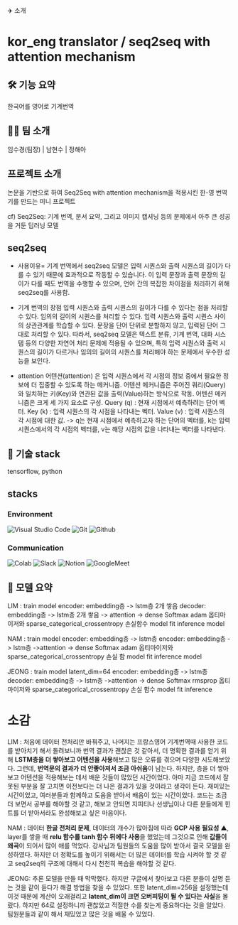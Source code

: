 ✈️ 소개
# kor_eng translator / seq2seq with attention mechanism

## 🛠 기능 요약
한국어를 영어로 기계번역

## 👩‍💻 팀 소개
임수경(팀장) | 남현수 | 정해아

## 프로젝트 소개
논문을 기반으로 하여 Seq2Seq with attention mechanism을 적용시킨 한-영 번역기를 만드는 미니 프로젝트

cf) Seq2Seq: 기계 번역, 문서 요약, 그리고 이미지 캡셔닝 등의 문제에서 아주 큰 성공을 거둔 딥러닝 모델

## seq2seq
- 사용이유=
기계 번역에서 seq2seq 모델은 입력 시퀀스와 출력 시퀀스의 길이가 다를 수 있기 때문에 효과적으로 작동할 수 있습니다.
이 입력 문장과 출력 문장의 길이가 다를 때도 번역을 수행할 수 있으며, 언어 간의 복잡한 차이점을 처리하기 위해 seq2seq를 사용함.

- 기계 번역의 장점
입력 시퀀스와 출력 시퀀스의 길이가 다를 수 있다는 점을 처리할 수 있다.
임의의 길이의 시퀀스를 처리할 수 있다.
입력 시퀀스와 출력 시퀀스 사이의 상관관계를 학습할 수 있다.
문장을 단어 단위로 분할하지 않고, 입력된 단어 그대로 처리할 수 있다.
따라서, seq2seq 모델은 텍스트 분류, 기계 번역, 대화 시스템 등의 다양한 자연어 처리 문제에 적용될 수 있으며, 특히 입력 시퀀스와 출력 시퀀스의 길이가 다르거나 임의의 길이의 시퀀스를 처리해야 하는 문제에서 우수한 성능을 보인다.

- attention
어텐션(attention) 은 입력 시퀀스에서 각 시점의 정보 중에서 필요한 정보에 더 집중할 수 있도록 하는 메커니즘.
어텐션 메커니즘은 주어진 쿼리(Query)와 일치하는 키(Key)와 연관된 값을 출력(Value)하는 방식으로 작동.
어텐션 메커니즘은 크게 세 가지 요소로 구성.
Query (q) : 현재 시점에서 예측하려는 단어 벡터.
Key (k) : 입력 시퀀스의 각 시점을 나타내는 벡터.
Value (v) : 입력 시퀀스의 각 시점에 대한 값.
-> q는 현재 시점에서 예측하고자 하는 단어의 벡터를, k는 입력 시퀀스에서의 각 시점의 벡터를, v는 해당 시점의 값을 나타내는 벡터를 나타낸다.

## 📌 기술 stack
tensorflow, python

## stacks

### Environment
![Visual Studio Code](https://img.shields.io/badge/Visual%20Studio%20Code-007ACC?style=for-the-badge&logo=Visual%20Studio%20Code&logoColor=white)
![Git](https://img.shields.io/badge/Git-F05032?style=for-the-badge&logo=Git&logoColor=white)
![Github](https://img.shields.io/badge/GitHub-181717?style=for-the-badge&logo=GitHub&logoColor=white)

### Communication
![Colab]([https://img.shields.io/badge/Slack-4A154B?style=for-the-badge&logo=Slack&logoColor=white](https://www.google.com/imgres?imgurl=https%3A%2F%2Fblog.kakaocdn.net%2Fdn%2FDs9oY%2FbtqOSyfX6cw%2FvCYbUu1N7t1zAsZyFlcSmK%2Fimg.png&tbnid=kKOjm-thSJ6RxM&vet=12ahUKEwiw6uDf_vP9AhUDMN4KHWAJCosQMygCegUIARDOAQ..i&imgrefurl=https%3A%2F%2Feverydaywoogi.tistory.com%2F61&docid=lmw4wOhNW38cnM&w=260&h=260&q=%EC%BD%94%EB%9E%A9&ved=2ahUKEwiw6uDf_vP9AhUDMN4KHWAJCosQMygCegUIARDOAQ))
![Slack](https://img.shields.io/badge/Slack-4A154B?style=for-the-badge&logo=Slack&logoColor=white)
![Notion](https://img.shields.io/badge/Notion-000000?style=for-the-badge&logo=Notion&logoColor=white)
![GoogleMeet](https://img.shields.io/badge/GoogleMeet-00897B?style=for-the-badge&logo=Google%20Meet&logoColor=white)

## 📌 모델 요약

LIM : train model encoder: embedding층 -> lstm층 2개 쌓음 decoder: embedding층 -> lstm층 2개 쌓음 -> attention -> dense Softmax adam 옵티마이저와 sparse_categorical_crossentropy 손실함수 model fit inference model

NAM : train model encoder: embedding층 -> lstm층 encoder: embedding층 -> lstm층 ->attention -> dense Softmax adam 옵티마이저와 sparse_categorical_crossentropy 손실 함 model fit inference model

JEONG : train model latent_dim=64 encoder: embedding층 -> lstm층 decoder: embedding층 -> lstm층 ->attention -> dense Softmax rmsprop 옵티마이저와 sparse_categorical_crossentropy 손실 함수 model fit inference

# 소감
LIM : 처음에 데이터 전처리만 바꿔주고,  나머지는 프랑스영어 기계번역때 사용한 코드를 받아치기 해서 돌려보니까 번역 결과가 괜찮은 것 같아서,  더 명확한 결과를 얻기 위해 **LSTM층을 더 쌓아보고 어텐션을 사용**해보고 많은 오류를 겪으며 다양한 시도해보았다. 그런데, **번역문의 결과가 더 안좋아져서 조금 아쉬움**이 남는다. 하지만, 층을 더 쌓아보고 어텐션을 적용해보는 데서 배운 것들이 많았던 시간이었다. 아마 지금 코드에서 잘못된 부분을 잘 고치면 이전보다는 더 나은 결과가 있을 것이라고 생각이 든다. 재미있는 시간이었고, 여러분들과 함께하고 도움을 받아서 배움이 있는 시간이었다. 코드는 조금 더 보면서 공부를 해야할 것 같고, 해보고 안되면 지피티나 선생님이나 다른 분들에게 힌트를 더 받아서라도 완성해보고 싶은 마음이다.

NAM : 데이터 **한글 전처리 문제**, 데이터의 개수가 많아짐에 따라 **GCP 사용 필요성** ▲, layer를 쌓을 때 **relu 함수를 tanh 함수 뒤에다 사용**을 했었는데 그것으로 인해 **값들이 왜곡**이 되어서 많이 애를 먹었다. 강사님과 팀원들의 도움을 많이 받아서 결국 모델을 완성하였다. 하지만 더 정확도를 높이기 위해서는 더 많은 데이터를 학습 시켜야 할 것 같고 seq2seq의 구조에 대해서 다시 천천히 복습을 해야할 것 같다.

JEONG: 추론 모델을 만들 때  막막했다. 하지만 구글에서 찾아보고 다른 분들이 설명 듣는 것을 같이 듣다가 해결 방법을 찾을 수 있었다. 또한 latent_dim=256을 설정했는데 이것 때문에 계산이 오래걸리고 **latent_dim이 크면 오버피팅이 될 수 있다는 사실**을 몰랐다. 하지만 64로 설정하니까 괜찮았고 적절한 수를 찾는게 중요하다는 것을 알았다. 팀원분들과 같이 해서 재밌었고 많은 것을 배울 수 있었다.
